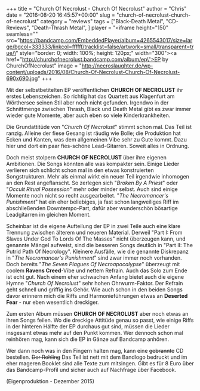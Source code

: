 +++
title = "Church Of Necrolust - Church Of Necrolust"
author = "Chris"
date = "2016-08-20 16:45:57+00:00"
slug = "church-of-necrolust-church-of-necrolust"
category = "reviews"
tags = ["Black-Death Metal", "CD-Reviews", "Death-Thrash Metal", ]
player = "<iframe height=\"150\" seamless=\"\" src=\"https://bandcamp.com/EmbeddedPlayer/album=4265543017/size=large/bgcol=333333/linkcol=ffffff/tracklist=false/artwork=small/transparent=true/\" style=\"border: 0; width: 100%; height: 120px;\" width=\"300\"><a href=\"http://churchofnecrolust.bandcamp.com/album/ep\">EP by ChurchOfNecrolust</a></iframe>"
image = "http://necroslaughter.de/wp-content/uploads/2016/08/Church-Of-Necrolust-Church-Of-Necrolust-690x690.jpg"
+++

Mit der selbstbetitelten EP veröffentlichen **CHURCH OF NECROLUST** ihr erstes Lebenszeichen. So richtig hat das Quartett aus Klagenfurt am Wörthersee seinen Stil aber noch nicht gefunden. Irgendwo in der Schnittmenge zwischen Thrash, Black und Death Metal gibt es zwar immer wieder gute Momente, aber auch eben so viele Kinderkrankheiten.

Die Grundattitüde von "_Church Of Necrolust_" stimmt schon mal. Das Teil ist ranzig. Alleine der fiese Gesang ist räudig wie Bolle; die Produktion hat Ecken und Kanten, was dem allgemeinen Vibe sehr zu Gute kommt. Dazu hier und dort ein paar fies-schöne Lead-Gitarren. Soweit alles in Ordnung.

Doch meist stolpern **CHURCH OF NECROLUST** über ihre eigenen Ambitionen. Die Songs könnten alle was kompakter sein. Einige Lieder verlieren sich schlicht schon mal in den etwas konstruierten Songstrukturen. Mehr als einmal wirkt ein neuer Teil irgendwie inhomogen an den Rest angeflanscht. So zerlegen sich "_Broken By A Priest_" oder "_Occult Ritual Possession_" mehr oder minder selbst.
Auch sind einige Momente noch nicht so recht ausgearbeitet. "_The Necromancer's Punishment_" hat ein eher beliebiges, ja fast schon langweiliges Riff im abschließenden Downtempo-Part, dafür aber wunderschön bösartige Leadgitarren im gleichen Moment.

Scheinbar ist die eigene Aufteilung der EP in zwei Teile auch eine klare Trennung zwischen älterem und neueren Material. Derweil "Part I: From Slaves Under God To Lords Of The Masses" nicht überzeugen kann, und genannte Mängel aufweist, sind die besseren Songs deutlich in "Part II: The Putrid Path Of Necrology". Kleinere Ausfälle, wie die genannte Diskrepanz in "_The Necromancer's Punishment_" sind zwar immer noch vorhanden. Doch bereits "_The Seven Plagues Of Necroapocalypse_" überzeugt mit coolem **Ravens Creed**-Vibe und nettem Refrain. Auch das Solo zum Ende ist echt gut.
Nach einem eher schwachen Anfang bietet auch die eigene Hymne "_Church Of Necrolust_" sehr hohen Ohrwurm-Faktor. Der Refrain geht schnell und griffig ins Gehör. Wie auch schon in den beiden Songs davor erinnern mich die Riffs und Harmonieführungen etwas an **Deserted Fear** - nur eben wesentlich dreckiger.

Zum ersten Album müssen **CHURCH OF NECROLUST** aber noch etwas an ihren Songs feilen. Wo die dreckige Attitüde genau so passt, wie einige Riffs in der hinteren Hälfte der EP durchaus gut sind, müssen die Lieder insgesamt etwas mehr auf den Punkt kommen. Wer dennoch schon mal reinhören mag, kann sich die EP in Gänze auf Bandcamp anhören.

Wer dann noch was in den Fingern halten mag, kann eine <del>gebrannte</del> CD bestellen. <del>Der Rohling</del> Das Teil ist nett mit dem Bandlogo bedruckt und im eher mageren Booklet sind alle Texte zum mitsingen. Gibt es für 8 Euro über das Bandcamp-Profil und sicher auch auf Nachfrage über Facebook.

(Eigenproduktion - Dezember 2015)


